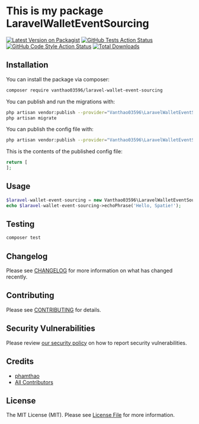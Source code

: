 # This is my package LaravelWalletEventSourcing

[![Latest Version on Packagist](https://img.shields.io/packagist/v/vanthao03596/laravel-wallet-event-sourcing.svg?style=flat-square)](https://packagist.org/packages/vanthao03596/laravel-wallet-event-sourcing)
[![GitHub Tests Action Status](https://img.shields.io/github/workflow/status/vanthao03596/laravel-wallet-event-sourcing/run-tests?label=tests)](https://github.com/vanthao03596/laravel-wallet-event-sourcing/actions?query=workflow%3Arun-tests+branch%3Amain)
[![GitHub Code Style Action Status](https://img.shields.io/github/workflow/status/vanthao03596/laravel-wallet-event-sourcing/Check%20&%20fix%20styling?label=code%20style)](https://github.com/vanthao03596/laravel-wallet-event-sourcing/actions?query=workflow%3A"Check+%26+fix+styling"+branch%3Amain)
[![Total Downloads](https://img.shields.io/packagist/dt/vanthao03596/laravel-wallet-event-sourcing.svg?style=flat-square)](https://packagist.org/packages/vanthao03596/laravel-wallet-event-sourcing)

## Installation

You can install the package via composer:

```bash
composer require vanthao03596/laravel-wallet-event-sourcing
```

You can publish and run the migrations with:

```bash
php artisan vendor:publish --provider="Vanthao03596\LaravelWalletEventSourcing\LaravelWalletEventSourcingServiceProvider" --tag="laravel-wallet-event-sourcing-migrations"
php artisan migrate
```

You can publish the config file with:
```bash
php artisan vendor:publish --provider="Vanthao03596\LaravelWalletEventSourcing\LaravelWalletEventSourcingServiceProvider" --tag="laravel-wallet-event-sourcing-config"
```

This is the contents of the published config file:

```php
return [
];
```

## Usage

```php
$laravel-wallet-event-sourcing = new Vanthao03596\LaravelWalletEventSourcing();
echo $laravel-wallet-event-sourcing->echoPhrase('Hello, Spatie!');
```

## Testing

```bash
composer test
```

## Changelog

Please see [CHANGELOG](CHANGELOG.md) for more information on what has changed recently.

## Contributing

Please see [CONTRIBUTING](.github/CONTRIBUTING.md) for details.

## Security Vulnerabilities

Please review [our security policy](../../security/policy) on how to report security vulnerabilities.

## Credits

- [phamthao](https://github.com/vanthao03596)
- [All Contributors](../../contributors)

## License

The MIT License (MIT). Please see [License File](LICENSE.md) for more information.
